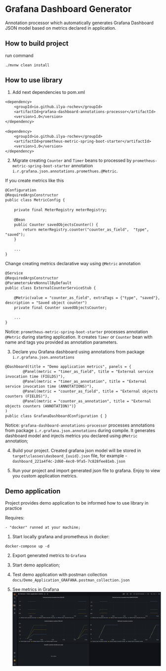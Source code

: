 # Grafana Dashboard Generator
Annotation processor which automatically generates Grafana Dashboard JSON model based on metrics declared in application.

## How to build project
run command
```
./mvnw clean install
```

## How to use library

1. Add next dependencies to pom.xml
```
<dependency>
    <groupId>io.github.ilya-rochev</groupId>
    <artifactId>grafana-dashboard-annotations-processor</artifactId>
    <version>1.0</version>
</dependency>

<dependency>
    <groupId>io.github.ilya-rochev</groupId>
    <artifactId>prometheus-metric-spring-boot-starter</artifactId>
    <version>1.0</version>
</dependency>
```

2. Migrate creating `Counter` and `Timer` beans to processed by `prometheus-metric-spring-boot-starter` annotation `i.r.grafana.json.annotations.promethues.@Metric`.

If you create metrics like this
```
@Configuration
@RequiredArgsConstructor
public class MetricConfig {

    private final MeterRegistry meterRegistry;

    @Bean
    public Counter savedObjectsCounter() {
        return meterRegistry.counter("counter_as_field",  "type", "saved");
    }
    
    ...  
}
```
Change creating metrics declarative way using `@Metric` annotation
```
@Service
@RequiredArgsConstructor
@ParametersAreNonnullByDefault
public class ExternalCounterServiceStub {

    @Metric(value = "counter_as_field", extraTags = {"type", "saved"}, description = "Saved object counter")
    private final Counter savedObjectsCounter;
    
    ...
}   
```

Notice: `prometheus-metric-spring-boot-starter` processes annotation `@Metric` during starting application. 
It creates `Timer` or `Counter` bean with name and tags you provided as annotation parameters.

3. Declare you Grafana dashboard using annotations from package `i.r.grafana.json.annotations`

```
@Dashboard(title = "Demo application metrics", panels = {
        @Panel(metric = "timer_as_field", title = "External service invocation time (FIELDS)"),
        @Panel(metric = "timer_as_annotation", title = "External service invocation time (ANNOTATIONS)"),
        @Panel(metric = "counter_as_field", title = "External objects counters (FIELDS)"),
        @Panel(metric = "counter_as_annotation", title = "External objects counters (ANNOTATION)")}
)
public class GrafanaDashboardConfiguration { }
```

Notice: `grafana-dashboard-annotations-processor` processes annotations from package `i.r.grafana.json.annotations` during compile. 
It generates dashboard model and injects metrics you declared using `@Metric` annotation;

4. Build your project. Created grafana json model will be stored in `target\classes\dasboard_{uuid}.json` file, for example - `dashboard_221a4f4c-2d60-4ec0-9fa5-7c828fee81eb.json` 

5. Run your project and import generated json file to grafana. Enjoy to view you custom application metrics.

## Demo application
Project provides demo application to be informed how to use library in practice

Requires:

    - "docker" runned at your machine;

1. Start locally grafana and prometheus in docker:
```
docker-compose up -d
```

2. Export generated metrics to `Grafana`

3. Start demo application;

4. Test demo application with postman collection `docs/Demo_Application_GRAFANA.postman_collection.json`

5. See metrics in Grafana
![Alt text](/docs/dashboard.png "Demo application generated dashboard")